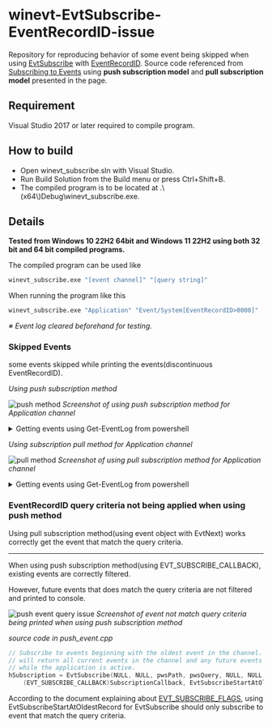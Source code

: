 # winevt-EvtSubscribe-EventRecordID-issue

Repository for reproducing behavior of some event being skipped when using [EvtSubscribe](https://learn.microsoft.com/en-us/windows/win32/api/winevt/nf-winevt-evtsubscribe) with [EventRecordID](https://learn.microsoft.com/en-us/windows/win32/wes/eventschema-eventrecordid-systempropertiestype-element). Source code referenced from [Subscribing to Events](https://learn.microsoft.com/en-us/windows/win32/wes/subscribing-to-events) using __push subscription model__ and __pull subscription model__ presented in the page.

## Requirement

Visual Studio 2017 or later required to compile program.

## How to build

- Open winevt_subscribe.sln with Visual Studio.
- Run Build Solution from the Build menu or press Ctrl+Shift+B.
- The compiled program is to be located at .\\(x64\\)Debug\\winevt_subscribe.exe.

## Details

__Tested from Windows 10 22H2 64bit and Windows 11 22H2 using both 32 bit and 64 bit compiled programs.__

The compiled program can be used like

```cmd
winevt_subscribe.exe "[event channel]" "[query string]"
```

When running the program like this

```cmd
winevt_subscribe.exe "Application" "Event/System[EventRecordID>8000]"
```

_※ Event log cleared beforehand for testing._

### Skipped Events

some events skipped while printing the events(discontinuous EventRecordID). 

_Using push subscription method_

![push method](https://i.imgur.com/GIeGgfb.png)
_Screenshot of using push subscription method for Application channel_

<details>
<summary>Getting events using Get-EventLog from powershell</summary>

```powershell
PS C:\Users\user> Get-EventLog -LogName Application | Select-Object Index, EntryType, Source, Message

Index EntryType Source      Message
----- --------- ------      -------
 8846     Error EventCreate test event log
 8845     Error EventCreate test event log
 8844     Error EventCreate test event log
 8843     Error EventCreate test event log
 8842     Error EventCreate test event log
 8841     Error EventCreate test event log
 8840     Error EventCreate test event log
 8839     Error EventCreate test event log
 8838     Error EventCreate test event log
 8837     Error EventCreate test event log
 8836     Error EventCreate test event log
 8835     Error EventCreate test event log
 8834     Error EventCreate test event log
 8833     Error EventCreate test event log
 8832     Error EventCreate test event log
 8831     Error EventCreate test event log
 8830     Error EventCreate test event log
 8829     Error EventCreate test event log
 8828     Error EventCreate test event log
 8827     Error EventCreate test event log
 8826     Error EventCreate test event log
 8825     Error EventCreate test event log
 8824     Error EventCreate test event log
 8823     Error EventCreate test event log
 8822     Error EventCreate test event log
 8821     Error EventCreate test event log
 8820     Error EventCreate test event log
 8819     Error EventCreate test event log
 8818     Error EventCreate test event log
 8817     Error EventCreate test event log
 8816     Error EventCreate test event log
 8815     Error EventCreate test event log
 8814     Error EventCreate test event log
 8813     Error EventCreate test event log
 8812     Error EventCreate test event log
 8811     Error EventCreate test event log
 8810     Error EventCreate test event log
 8809     Error EventCreate test event log
 8808     Error EventCreate test event log
 8807     Error EventCreate test event log
 8806     Error EventCreate test event log
 8805     Error EventCreate test event log
 8804     Error EventCreate test event log
 8803     Error EventCreate test event log
 8802     Error EventCreate test event log
 8801     Error EventCreate test event log
 8800     Error EventCreate test event log
 8799     Error EventCreate test event log
 8798     Error EventCreate test event log
 8797     Error EventCreate test event log
 8796     Error EventCreate test event log
 8795     Error EventCreate test event log
 8794     Error EventCreate test event log
 8793     Error EventCreate test event log
 8792     Error EventCreate test event log
 8791     Error EventCreate test event log
 8790     Error EventCreate test event log
 8789     Error EventCreate test event log
 8788     Error EventCreate test event log
 8787     Error EventCreate test event log
 8786     Error EventCreate test event log
 8785     Error EventCreate test event log
 8784     Error EventCreate test event log
 8783     Error EventCreate test event log
 8782     Error EventCreate test event log
 8781     Error EventCreate test event log
 8780     Error EventCreate test event log
 8779     Error EventCreate test event log
 8778     Error EventCreate test event log
 8777     Error EventCreate test event log
 8776     Error EventCreate test event log
 8775     Error EventCreate test event log
 8774     Error EventCreate test event log
 8773     Error EventCreate test event log
 8772     Error EventCreate test event log
 8771     Error EventCreate test event log
 8770     Error EventCreate test event log
 8769     Error EventCreate test event log
 8768     Error EventCreate test event log
 8767     Error EventCreate test event log
 8766     Error EventCreate test event log
 8765     Error EventCreate test event log
 8764     Error EventCreate test event log
 8763     Error EventCreate test event log
 8762     Error EventCreate test event log
 8761     Error EventCreate test event log
 8760     Error EventCreate test event log
 8759     Error EventCreate test event log
 8758     Error EventCreate test event log
 8757     Error EventCreate test event log
 8756     Error EventCreate test event log
 8755     Error EventCreate test event log
 8754     Error EventCreate test event log
 8753     Error EventCreate test event log
 8752     Error EventCreate test event log
```
</details>

_Using subscription pull method for Application channel_

![pull method](https://i.imgur.com/SJyWnOt.png)
_Screenshot of using pull subscription method for Application channel_

<details>
<summary>Getting events using Get-EventLog from powershell</summary>

```powershell
PS C:\Users\user> Get-EventLog -LogName Application | Select-Object Index, EntryType, Source, Message

Index EntryType Source      Message
----- --------- ------      -------
 9060     Error EventCreate test event log
 9059     Error EventCreate test event log
 9058     Error EventCreate test event log
 9057     Error EventCreate test event log
 9056     Error EventCreate test event log
 9055     Error EventCreate test event log
 9054     Error EventCreate test event log
 9053     Error EventCreate test event log
 9052     Error EventCreate test event log
 9051     Error EventCreate test event log
 9050     Error EventCreate test event log
 9049     Error EventCreate test event log
 9048     Error EventCreate test event log
 9047     Error EventCreate test event log
 9046     Error EventCreate test event log
 9045     Error EventCreate test event log
 9044     Error EventCreate test event log
 9043     Error EventCreate test event log
 9042     Error EventCreate test event log
 9041     Error EventCreate test event log
 9040     Error EventCreate test event log
 9039     Error EventCreate test event log
 9038     Error EventCreate test event log
 9037     Error EventCreate test event log
 9036     Error EventCreate test event log
 9035     Error EventCreate test event log
 9034     Error EventCreate test event log
 9033     Error EventCreate test event log
 9032     Error EventCreate test event log
 9031     Error EventCreate test event log
 9030     Error EventCreate test event log
 9029     Error EventCreate test event log
 9028     Error EventCreate test event log
 9027     Error EventCreate test event log
 9026     Error EventCreate test event log
 9025     Error EventCreate test event log
 9024     Error EventCreate test event log
 9023     Error EventCreate test event log
 9022     Error EventCreate test event log
 9021     Error EventCreate test event log
 9020     Error EventCreate test event log
 9019     Error EventCreate test event log
 9018     Error EventCreate test event log
 9017     Error EventCreate test event log
 9016     Error EventCreate test event log
 9015     Error EventCreate test event log
 9014     Error EventCreate test event log
 9013     Error EventCreate test event log
 9012     Error EventCreate test event log
 9011     Error EventCreate test event log
 9010     Error EventCreate test event log
 9009     Error EventCreate test event log
 9008     Error EventCreate test event log
 9007     Error EventCreate test event log
 9006     Error EventCreate test event log
 9005     Error EventCreate test event log
 9004     Error EventCreate test event log
 9003     Error EventCreate test event log
 9002     Error EventCreate test event log
 9001     Error EventCreate test event log
 9000     Error EventCreate test event log
 8999     Error EventCreate test event log
 8998     Error EventCreate test event log
 8997     Error EventCreate test event log
 8996     Error EventCreate test event log
 8995     Error EventCreate test event log
 8994     Error EventCreate test event log
 8993     Error EventCreate test event log
 8992     Error EventCreate test event log
 8991     Error EventCreate test event log
 8990     Error EventCreate test event log
 8989     Error EventCreate test event log
 8988     Error EventCreate test event log
 8987     Error EventCreate test event log
 8986     Error EventCreate test event log
 8985     Error EventCreate test event log
 8984     Error EventCreate test event log
 8983     Error EventCreate test event log
 8982     Error EventCreate test event log
 8981     Error EventCreate test event log
 8980     Error EventCreate test event log
 8979     Error EventCreate test event log
 8978     Error EventCreate test event log
 8977     Error EventCreate test event log
 8976     Error EventCreate test event log
 8975     Error EventCreate test event log
 8974     Error EventCreate test event log
 8973     Error EventCreate test event log
 8972     Error EventCreate test event log
 8971     Error EventCreate test event log
 8970     Error EventCreate test event log
 8969     Error EventCreate test event log
 8968     Error EventCreate test event log
 8967     Error EventCreate test event log
 8966     Error EventCreate test event log
 8965     Error EventCreate test event log
 8964     Error EventCreate test event log
 8963     Error EventCreate test event log
 8962     Error EventCreate test event log
 8961     Error EventCreate test event log
 8960     Error EventCreate test event log
 8959     Error EventCreate test event log
 8958     Error EventCreate test event log
 8957     Error EventCreate test event log
 8956     Error EventCreate test event log
 8955     Error EventCreate test event log
 8954     Error EventCreate test event log
 8953     Error EventCreate test event log
 8952     Error EventCreate test event log
 8951     Error EventCreate test event log
 8950     Error EventCreate test event log
 8949     Error EventCreate test event log
 8948     Error EventCreate test event log
 8947     Error EventCreate test event log
 8946     Error EventCreate test event log
 8945     Error EventCreate test event log
 8944     Error EventCreate test event log
 8943     Error EventCreate test event log
 8942     Error EventCreate test event log
 8941     Error EventCreate test event log
 8940     Error EventCreate test event log
 8939     Error EventCreate test event log
 8938     Error EventCreate test event log
 8937     Error EventCreate test event log
 8936     Error EventCreate test event log
 8935     Error EventCreate test event log
 8934     Error EventCreate test event log
 8933     Error EventCreate test event log
 8932     Error EventCreate test event log
 8931     Error EventCreate test event log
 8930     Error EventCreate test event log
 8929     Error EventCreate test event log
 8928     Error EventCreate test event log
 8927     Error EventCreate test event log
 8926     Error EventCreate test event log
 8925     Error EventCreate test event log
 8924     Error EventCreate test event log
 8923     Error EventCreate test event log
 8922     Error EventCreate test event log
 8921     Error EventCreate test event log
 8920     Error EventCreate test event log
 8919     Error EventCreate test event log
 8918     Error EventCreate test event log
 8917     Error EventCreate test event log
 8916     Error EventCreate test event log
 8915     Error EventCreate test event log
 8914     Error EventCreate test event log
 8913     Error EventCreate test event log
 8912     Error EventCreate test event log
 8911     Error EventCreate test event log
 8910     Error EventCreate test event log
 8909     Error EventCreate test event log
 8908     Error EventCreate test event log
 8907     Error EventCreate test event log
 8906     Error EventCreate test event log
 8905     Error EventCreate test event log
 8904     Error EventCreate test event log
 8903     Error EventCreate test event log
 8902     Error EventCreate test event log
 8901     Error EventCreate test event log
 8900     Error EventCreate test event log
 8899     Error EventCreate test event log
 8898     Error EventCreate test event log
 8897     Error EventCreate test event log
 8896     Error EventCreate test event log
 8895     Error EventCreate test event log
 8894     Error EventCreate test event log
 8893     Error EventCreate test event log
 8892     Error EventCreate test event log
 8891     Error EventCreate test event log
 8890     Error EventCreate test event log
 8889     Error EventCreate test event log
 8888     Error EventCreate test event log
 8887     Error EventCreate test event log
 8886     Error EventCreate test event log
 8885     Error EventCreate test event log
 8884     Error EventCreate test event log
 8883     Error EventCreate test event log
 8882     Error EventCreate test event log
 8881     Error EventCreate test event log
 8880     Error EventCreate test event log
 8879     Error EventCreate test event log
 8878     Error EventCreate test event log
 8877     Error EventCreate test event log
 8876     Error EventCreate test event log
 8875     Error EventCreate test event log
 8874     Error EventCreate test event log
 8873     Error EventCreate test event log
 8872     Error EventCreate test event log
 8871     Error EventCreate test event log
 8870     Error EventCreate test event log
 8869     Error EventCreate test event log
 8868     Error EventCreate test event log
 8867     Error EventCreate test event log
 8866     Error EventCreate test event log
 8865     Error EventCreate test event log
 8864     Error EventCreate test event log
 8863     Error EventCreate test event log
 8862     Error EventCreate test event log
 8861     Error EventCreate test event log
 8860     Error EventCreate test event log
 8859     Error EventCreate test event log
 8858     Error EventCreate test event log
 8857     Error EventCreate test event log
 8856     Error EventCreate test event log
 8855     Error EventCreate test event log
 8854     Error EventCreate test event log
 8853     Error EventCreate test event log
```

</details>

### EventRecordID query criteria not being applied when using push method

Using pull subscription method(using event object with EvtNext) works correctly get the event that match the query criteria.

___

When using push subscription method(using EVT_SUBSCRIBE_CALLBACK), existing events are correctly filtered.

However, future events that does match the query criteria are not filtered and printed to console.

![push event query issue](https://i.imgur.com/UhF1TRX.png)
_Screenshot of event not match query criteria being printed when using push subscription method_

_source code in push_event.cpp_

```cpp
// Subscribe to events beginning with the oldest event in the channel. The subscription
// will return all current events in the channel and any future events that are raised
// while the application is active.
hSubscription = EvtSubscribe(NULL, NULL, pwsPath, pwsQuery, NULL, NULL,
    (EVT_SUBSCRIBE_CALLBACK)SubscriptionCallback, EvtSubscribeStartAtOldestRecord);
```

According to the document explaining about [EVT_SUBSCRIBE_FLAGS](https://learn.microsoft.com/en-us/windows/win32/api/winevt/ne-winevt-evt_subscribe_flags), using EvtSubscribeStartAtOldestRecord for EvtSubscribe should only subscribe to event that match the query criteria.
